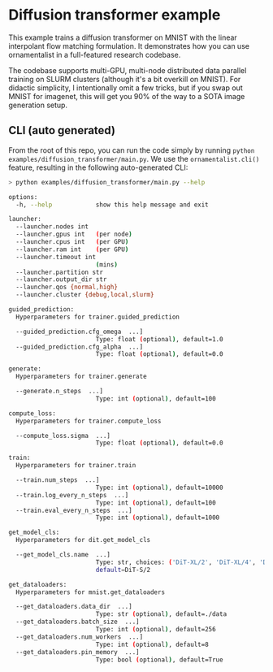 # Diffusion transformer example

This example trains a diffusion transformer on MNIST with the linear interpolant flow matching formulation. It demonstrates how you can use ornamentalist in a full-featured research codebase.

The codebase supports multi-GPU, multi-node distributed data parallel training on SLURM clusters (although it's a bit overkill on MNIST). For didactic simplicity, I intentionally omit a few tricks, but if you swap out MNIST for imagenet, this will get you 90% of the way to a SOTA image generation setup.

## CLI (auto generated)

From the root of this repo, you can run the code simply by running `python examples/diffusion_transformer/main.py`. We use the `ornamentalist.cli()` feature, resulting in the following auto-generated CLI:

```bash
> python examples/diffusion_transformer/main.py --help

options:
  -h, --help            show this help message and exit

launcher:
  --launcher.nodes int
  --launcher.gpus int   (per node)
  --launcher.cpus int   (per GPU)
  --launcher.ram int    (per GPU)
  --launcher.timeout int
                        (mins)
  --launcher.partition str
  --launcher.output_dir str
  --launcher.qos {normal,high}
  --launcher.cluster {debug,local,slurm}

guided_prediction:
  Hyperparameters for trainer.guided_prediction

  --guided_prediction.cfg_omega  ...]
                        Type: float (optional), default=1.0
  --guided_prediction.cfg_alpha  ...]
                        Type: float (optional), default=0.0

generate:
  Hyperparameters for trainer.generate

  --generate.n_steps  ...]
                        Type: int (optional), default=100

compute_loss:
  Hyperparameters for trainer.compute_loss

  --compute_loss.sigma  ...]
                        Type: float (optional), default=0.0

train:
  Hyperparameters for trainer.train

  --train.num_steps  ...]
                        Type: int (optional), default=10000
  --train.log_every_n_steps  ...]
                        Type: int (optional), default=100
  --train.eval_every_n_steps  ...]
                        Type: int (optional), default=1000

get_model_cls:
  Hyperparameters for dit.get_model_cls

  --get_model_cls.name  ...]
                        Type: str, choices: ('DiT-XL/2', 'DiT-XL/4', 'DiT-XL/8', 'DiT-L/2', 'DiT-L/4', 'DiT-L/8', 'DiT-B/2', 'DiT-B/4', 'DiT-B/8', 'DiT-S/2', 'DiT-S/4', 'DiT-S/8') (optional),
                        default=DiT-S/2

get_dataloaders:
  Hyperparameters for mnist.get_dataloaders

  --get_dataloaders.data_dir  ...]
                        Type: str (optional), default=./data
  --get_dataloaders.batch_size  ...]
                        Type: int (optional), default=256
  --get_dataloaders.num_workers  ...]
                        Type: int (optional), default=8
  --get_dataloaders.pin_memory  ...]
                        Type: bool (optional), default=True

```